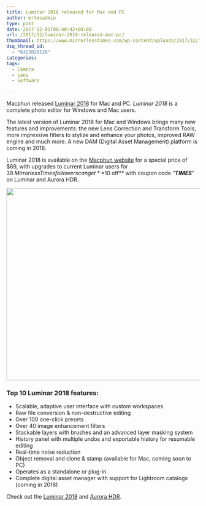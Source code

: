```yaml
---
title: Luminar 2018 released for Mac and PC
author: mrtmsadmin
type: post
date: 2017-12-01T08:40:42+00:00
url: /2017/12/luminar-2018-released-mac-pc/
thumbnail: https://www.mirrorlesstimes.com/wp-content/uploads/2017/12/luminar-2018-now-officially-released.jpg
dsq_thread_id:
  - "6322029126"
categories:
tags:
  - Camera
  - Lens
  - Software

---
```

Macphun released <a href="https://macphun.evyy.net/c/1130509/185399/3255?u=https%3A%2F%2Fmacphun.com%2Fluminar" target="_blank" rel="noopener">Luminar 2018</a> for Mac and PC. _Luminar 2018_ is a complete photo editor for Windows and Mac users.

The latest version of Luminar 2018 for Mac and Windows brings many new features and improvements: the new Lens Correction and Transform Tools, more impressive filters to stylize and enhance your photos, improved RAW engine and much more. A new DAM (Digital Asset Management) platform is coming in 2018.

Luminar 2018 is available on the <a href="https://macphun.evyy.net/c/1130509/185399/3255?u=https%3A%2F%2Fmacphun.com%2Fluminar" target="_blank" rel="follow external noopener noreferrer" data-wpel-link="external">Macphun website</a> for a special price of $69, with upgrades to current Luminar users for $39. Mirrorless Times followers can get **$10 off** with coupon code “_**TIMES**_” on Luminar and Aurora HDR.<!--more-->

[<img src="https://a.impactradius-go.com/display-ad/3255-419790" alt="" width="600" height="500" border="0" />][1]<img src="https://macphun.evyy.net/i/1130509/419790/3255" width="0" height="0" border="0" />

### **Top 10 Luminar 2018 features:**

  * Scalable, adaptive user interface with custom workspaces
  * Raw file conversion & non-destructive editing
  * Over 100 one-click presets
  * Over 40 image enhancement filters
  * Stackable layers with brushes and an advanced layer masking system
  * History panel with multiple undos and exportable history for resumable editing
  * Real-time noise reduction
  * Object removal and clone & stamp (available for Mac, coming soon to PC)
  * Operates as a standalone or plug-in
  * Complete digital asset manager with support for Lightroom catalogs (coming in 2018)

<div>
  Check out the <a href="https://macphun.evyy.net/c/1130509/419802/3255" target="_blank" rel="noopener">Luminar 2018</a> and <a href="https://macphun.evyy.net/c/1130509/423457/3255" target="_blank" rel="noopener">Aurora HDR</a>.
</div>

 [1]: https://macphun.evyy.net/c/1130509/419790/3255